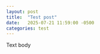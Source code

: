 ```yaml
---
layout: post
title:  "Test post"
date:   2025-07-21 11:59:00 -0500
categories: test
---
```


Text body